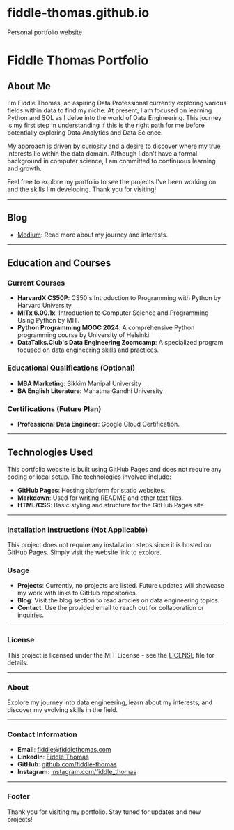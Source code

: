 # fiddle-thomas.github.io
Personal portfolio website
# Fiddle Thomas Portfolio

## About Me
I'm Fiddle Thomas, an aspiring Data Professional currently exploring various fields within data to find my niche. At present, I am focused on learning Python and SQL as I delve into the world of Data Engineering. This journey is my first step in understanding if this is the right path for me before potentially exploring Data Analytics and Data Science.

My approach is driven by curiosity and a desire to discover where my true interests lie within the data domain. Although I don't have a formal background in computer science, I am committed to continuous learning and growth.

Feel free to explore my portfolio to see the projects I've been working on and the skills I'm developing. Thank you for visiting!

---

## Blog
- [Medium](https://medium.com/@fiddlethomas): Read more about my journey and interests.

---

## Education and Courses

### Current Courses
- **HarvardX CS50P**: CS50's Introduction to Programming with Python by Harvard University.
- **MITx 6.00.1x**: Introduction to Computer Science and Programming Using Python by MIT.
- **Python Programming MOOC 2024**: A comprehensive Python programming course by University of Helsinki.
- **DataTalks.Club's Data Engineering Zoomcamp**: A specialized program focused on data engineering skills and practices.

### Educational Qualifications (Optional)
- **MBA Marketing**: Sikkim Manipal University
- **BA English Literature**: Mahatma Gandhi University

### Certifications (Future Plan)
- **Professional Data Engineer**: Google Cloud Certification.

---

## Technologies Used

This portfolio website is built using GitHub Pages and does not require any coding or local setup. The technologies involved include:

- **GitHub Pages**: Hosting platform for static websites.
- **Markdown**: Used for writing README and other text files.
- **HTML/CSS**: Basic styling and structure for the GitHub Pages site.

---

### Installation Instructions (Not Applicable)

This project does not require any installation steps since it is hosted on GitHub Pages. Simply visit the website link to explore.

### Usage

- **Projects**: Currently, no projects are listed. Future updates will showcase my work with links to GitHub repositories.
- **Blog**: Visit the blog section to read articles on data engineering topics.
- **Contact**: Use the provided email to reach out for collaboration or inquiries.

---

### License

This project is licensed under the MIT License - see the [LICENSE](./LICENSE) file for details.

---

### About

Explore my journey into data engineering, learn about my interests, and discover my evolving skills in the field.

---

### Contact Information

- **Email**: [fiddle@fiddlethomas.com](mailto:fiddle@fiddlethomas.com)
- **LinkedIn**: [Fiddle Thomas](https://linkedin.com/in/fiddlethomas/)
- **GitHub**: [github.com/fiddle-thomas](https://github.com/fiddle-thomas)
- **Instagram**: [instagram.com/fiddle_thomas](https://www.instagram.com/fiddle_thomas/)
---

### Footer

Thank you for visiting my portfolio. Stay tuned for updates and new projects!
